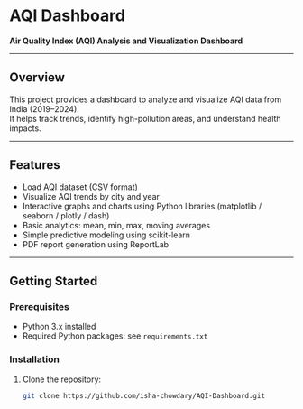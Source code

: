 # AQI Dashboard

**Air Quality Index (AQI) Analysis and Visualization Dashboard**

---

## Overview
This project provides a dashboard to analyze and visualize AQI data from India (2019–2024).  
It helps track trends, identify high-pollution areas, and understand health impacts.

---

## Features
- Load AQI dataset (CSV format)  
- Visualize AQI trends by city and year  
- Interactive graphs and charts using Python libraries (matplotlib / seaborn / plotly / dash)  
- Basic analytics: mean, min, max, moving averages  
- Simple predictive modeling using scikit-learn  
- PDF report generation using ReportLab  

---

## Getting Started

### Prerequisites
- Python 3.x installed  
- Required Python packages: see `requirements.txt`

### Installation
1. Clone the repository:
   ```bash
   git clone https://github.com/isha-chowdary/AQI-Dashboard.git
